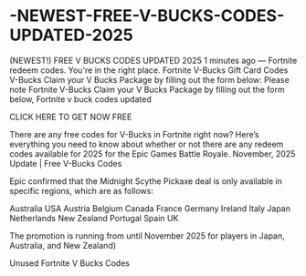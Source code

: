 # -NEWEST-FREE-V-BUCKS-CODES-UPDATED-2025
(NEWEST!) FREE V BUCKS CODES UPDATED 2025
1 minutes ago — Fortnite redeem codes. You're in the right place. Fortnite V-Bucks Gift Card Codes V-Bucks Claim your V Bucks Package by filling out the form below: Please note Fortnite V-Bucks Claim your V Bucks Package by filling out the form below, Fortnite v buck codes updated

CLICK HERE TO GET NOW FREE




There are any free codes for V-Bucks in Fortnite right now? Here’s everything you need to know about whether or not there are any redeem codes available for 2025 for the Epic Games Battle Royale.
November, 2025 Update | Free V-Bucks Codes


Epic confirmed that the Midnight Scythe Pickaxe deal is only available in specific regions, which are as follows:


Australia
USA
Austria
Belgium
Canada
France
Germany
Ireland
Italy
Japan
Netherlands
New Zealand
Portugal
Spain
UK


The promotion is running from until November 2025 for players in Japan, Australia, and New Zealand)


Unused Fortnite V Bucks Codes
